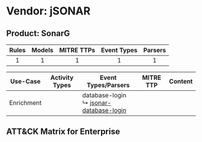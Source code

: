 Vendor: jSONAR
==============
Product: SonarG
---------------
| Rules | Models | MITRE TTPs | Event Types | Parsers |
|:-----:|:------:|:----------:|:-----------:|:-------:|
|   1   |   1    |     1      |      1      |    1    |

|  Use-Case  | Activity Types | Event Types/Parsers                                                                               | MITRE TTP | Content                                          |
|:----------:| -------------- | ------------------------------------------------------------------------------------------------- | --------- | ------------------------------------------------ |
| Enrichment | <ul></li></ul> |  database-login<br> ↳ [jsonar-database-login](Parsers/parserContent_jsonar-database-login.md)<br> |           | [](Rules_Models/r_m_jsonar_sonarg_Enrichment.md) |

ATT&CK Matrix for Enterprise
----------------------------

